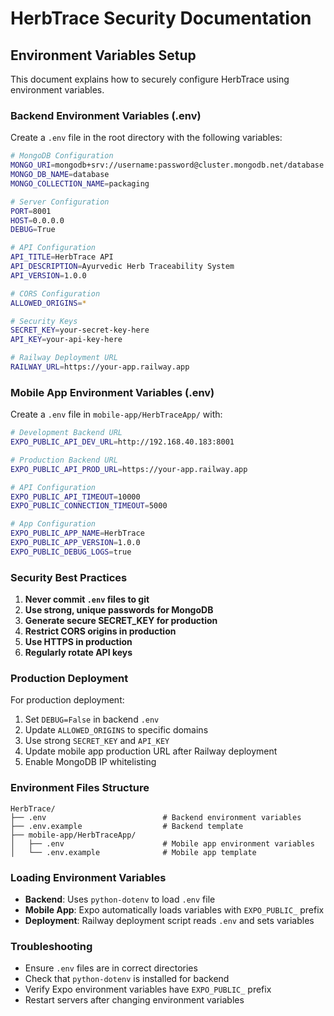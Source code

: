 # HerbTrace Security Documentation

## Environment Variables Setup

This document explains how to securely configure HerbTrace using environment variables.

### Backend Environment Variables (.env)

Create a `.env` file in the root directory with the following variables:

```bash
# MongoDB Configuration
MONGO_URI=mongodb+srv://username:password@cluster.mongodb.net/database
MONGO_DB_NAME=database
MONGO_COLLECTION_NAME=packaging

# Server Configuration
PORT=8001
HOST=0.0.0.0
DEBUG=True

# API Configuration
API_TITLE=HerbTrace API
API_DESCRIPTION=Ayurvedic Herb Traceability System
API_VERSION=1.0.0

# CORS Configuration
ALLOWED_ORIGINS=*

# Security Keys
SECRET_KEY=your-secret-key-here
API_KEY=your-api-key-here

# Railway Deployment URL
RAILWAY_URL=https://your-app.railway.app
```

### Mobile App Environment Variables (.env)

Create a `.env` file in `mobile-app/HerbTraceApp/` with:

```bash
# Development Backend URL
EXPO_PUBLIC_API_DEV_URL=http://192.168.40.183:8001

# Production Backend URL
EXPO_PUBLIC_API_PROD_URL=https://your-app.railway.app

# API Configuration
EXPO_PUBLIC_API_TIMEOUT=10000
EXPO_PUBLIC_CONNECTION_TIMEOUT=5000

# App Configuration
EXPO_PUBLIC_APP_NAME=HerbTrace
EXPO_PUBLIC_APP_VERSION=1.0.0
EXPO_PUBLIC_DEBUG_LOGS=true
```

### Security Best Practices

1. **Never commit `.env` files to git**
2. **Use strong, unique passwords for MongoDB**
3. **Generate secure SECRET_KEY for production**
4. **Restrict CORS origins in production**
5. **Use HTTPS in production**
6. **Regularly rotate API keys**

### Production Deployment

For production deployment:

1. Set `DEBUG=False` in backend `.env`
2. Update `ALLOWED_ORIGINS` to specific domains
3. Use strong `SECRET_KEY` and `API_KEY`
4. Update mobile app production URL after Railway deployment
5. Enable MongoDB IP whitelisting

### Environment Files Structure

```
HerbTrace/
├── .env                          # Backend environment variables
├── .env.example                  # Backend template
├── mobile-app/HerbTraceApp/
│   ├── .env                      # Mobile app environment variables
│   └── .env.example              # Mobile app template
```

### Loading Environment Variables

- **Backend**: Uses `python-dotenv` to load `.env` file
- **Mobile App**: Expo automatically loads variables with `EXPO_PUBLIC_` prefix
- **Deployment**: Railway deployment script reads `.env` and sets variables

### Troubleshooting

- Ensure `.env` files are in correct directories
- Check that `python-dotenv` is installed for backend
- Verify Expo environment variables have `EXPO_PUBLIC_` prefix
- Restart servers after changing environment variables